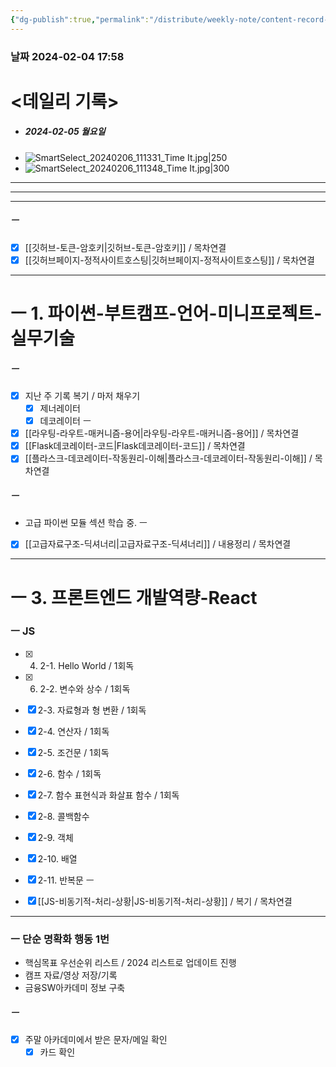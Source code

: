 ```yaml
---
{"dg-publish":true,"permalink":"/distribute/weekly-note/content-record-folder/2024-02-04-w1/","tags":["데일리-주간-기록"],"noteIcon":""}
---
```


### 날짜 2024-02-04 17:58

# <데일리 기록> 

- ##### 2024-02-05 월요일
- ![SmartSelect_20240206_111331_Time It.jpg|250](/img/user/%EC%B2%A8%EB%B6%80%ED%8C%8C%EC%9D%BC/SmartSelect_20240206_111331_Time%20It.jpg)
- ![SmartSelect_20240206_111348_Time It.jpg|300](/img/user/%EC%B2%A8%EB%B6%80%ED%8C%8C%EC%9D%BC/SmartSelect_20240206_111348_Time%20It.jpg)

-------------------------------
------
-----

##### ㅡ
- [x] [[깃허브-토큰-암호키\|깃허브-토큰-암호키]] / 목차연결
- [x] [[깃허브페이지-정적사이트호스팅\|깃허브페이지-정적사이트호스팅]] / 목차연결

---
# ㅡ 1. 파이썬-부트캠프-언어-미니프로젝트-실무기술


##### ㅡ 
- [x] 지난 주 기록 복기 / 마저 채우기
	- [x] 제너레이터
	- [x] 데코레이터
ㅡ
- [x] [[라우팅-라우트-매커니즘-용어\|라우팅-라우트-매커니즘-용어]] / 목차연결
- [x] [[Flask데코레이터-코드\|Flask데코레이터-코드]] / 목차연결
- [x] [[플라스크-데코레이터-작동원리-이해\|플라스크-데코레이터-작동원리-이해]] / 목차연결
##### ㅡ
- 고급 파이썬 모듈
섹션 학습 중.
ㅡ
- [x] [[고급자료구조-딕셔너리\|고급자료구조-딕셔너리]] / 내용정리 / 목차연결


----
# ㅡ 3. 프론트엔드 개발역량-React

### ㅡ JS
- [x] 4. 2-1. Hello World / 1회독
- [x] 6. 2-2. 변수와 상수 / 1회독
- [x] 2-3. 자료형과 형 변환  / 1회독
- [x] 2-4. 연산자 / 1회독
- [x] 2-5. 조건문 / 1회독
- [x] 2-6. 함수 / 1회독
- [x] 2-7. 함수 표현식과 화살표 함수 / 1회독
- [x] 2-8. 콜백함수 
- [x] 2-9. 객체
- [x] 2-10. 배열
- [x] 2-11. 반복문
ㅡ
- [x] [[JS-비동기적-처리-상황\|JS-비동기적-처리-상황]] / 복기 / 목차연결


----
###  ㅡ 단순 명확화 행동 1번
- 핵심목표 우선순위 리스트 / 2024 리스트로 업데이트 진행
- 캠프 자료/영상 저장/기록
- 금융SW아카데미 정보 구축


##### ㅡ
- [x] 주말 아카데미에서 받은 문자/메일 확인 
	- [x] 카드 확인 
